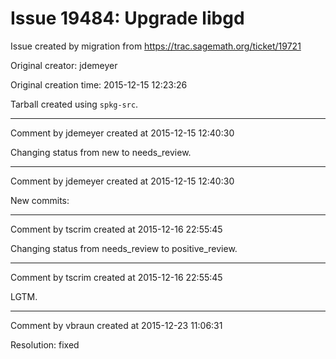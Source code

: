 # Issue 19484: Upgrade libgd

Issue created by migration from https://trac.sagemath.org/ticket/19721

Original creator: jdemeyer

Original creation time: 2015-12-15 12:23:26

Tarball created using `spkg-src`.


---

Comment by jdemeyer created at 2015-12-15 12:40:30

Changing status from new to needs_review.


---

Comment by jdemeyer created at 2015-12-15 12:40:30

New commits:


---

Comment by tscrim created at 2015-12-16 22:55:45

Changing status from needs_review to positive_review.


---

Comment by tscrim created at 2015-12-16 22:55:45

LGTM.


---

Comment by vbraun created at 2015-12-23 11:06:31

Resolution: fixed
